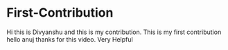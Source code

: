 # First-Contribution
Hi this is Divyanshu and this is my contribution.
This is my first contribution
hello anuj thanks for this video. Very Helpful
